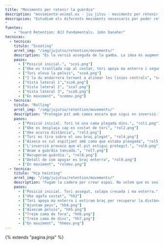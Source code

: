 ```yaml
---
title: "Moviments per retenir la guàrdia"
description: "movimiento-animal.es - jiu jitsu - moviments per retenir la guàrdia"
descripcion: "Estudiam els diferents moviments necessaris per poder retenir la guàrdia
"
fuentes:
    - "Guard Retention: BJJ Fundamentals. John Danaher"
tecnicas: 
  - tecnica:
    titulo: "Scooting"
    arrel_img: "/img/jujutsu/retention/movements/"
    description: "És la versió asseguda de la gamba. La idea és augmentar la dstància entre la nostra cadera i els peus de uke." 
    pasos:
      - ["Posició inicial.", "sco1.png"]
      - ["Uke es trasllada cap al costat, tori apoya ma enterra i segueix a uke amb el cos", "sco2.png"]
      - ["Tori eleva la pelvis", "sco4.png"]
      - ["I la du endarrera tornant a alinear les linies centrals", "sco5.png"]
      - ["Vista lateral 1","sco6.png"]
      - ["Vista lateral 2", "sco7.png"]
      - ["Vista lateral 3", "sco8.png"]
      - ["En moviment", "scomov.png"]
  - tecnica:
    titulo: "Rolling"
    arrel_img: "/img/jujutsu/retention/movements/"
    description: "Protegim pit amb cames encara que sigui en inversió." 
    pasos:
      - ["Posició inicial. Tori té una cama plegada dins.", "rol1.png"]
      - ["Uke es desplaça cap es costat de tori", "rol2.png"]
      - ["Uke acursa distància", "rol3.png"]
      - ["Tori es tira sobre el seu braç plegat", "rol4.png"]
      - ["Aixeca es cul espitjant amb cama que estaba pleagada", "rol5.png"]
      - ["L'inversió provoca que el pit estigui protegit.", "rol6.png"]
      - ["Anam a guàrdia tancada.", "rol7.png"]
      - ["Recuperam guàrdia.", "rol8.png"]
      - ["Detall de com apoyar es braç enterra", "rol9.png"]
      - ["En moviment", "rolmov.png"]
  - tecnica:
    titulo: "Hip heisting"
    arrel_img: "/img/jujutsu/retention/movements/"
    description: "Fugam la cadera per crear espai. No volem que es seu cap estigui prop des nostre. Sempre volem que es cap de uke estigui a un braç de distància." 
    pasos:
      - ["Posició inicial. Tori assegut, solapa creuada i ma enterra.", "hh1.png"]
      - ["Uke agafa costat", "hh2"]
      - ["Tori apoya ma enterra i estiram braç per recuperar la distància", "hh3.png"]
      - ["Ajuntam peus", "hh4.png"]
      - ["Aixecam pelvis", "hh5.png"]
      - ["Treim cama de fora", "hh6.png"]
      - ["Treim cama de dins", "hh7.png"]
      - ["En moviment", "hhmov.png"]
---
```

{% extends  "pagina.jinja" %}